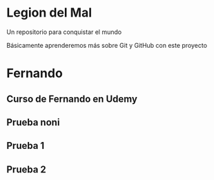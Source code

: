 # Legion del Mal
Un repositorio para conquistar el mundo

Básicamente aprenderemos más sobre Git y GitHub con este proyecto


# Fernando


## Curso de Fernando en Udemy

## Prueba noni

## Prueba 1

## Prueba 2

